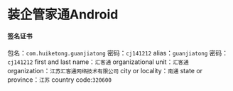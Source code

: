 # 装企管家通Android

#### 签名证书
包名：`com.huiketong.guanjiatong`
密码：`cj141212`
alias：`guanjiatong`
密码：`cj141212`
first and last name：`汇客通`
organizational unit：`汇客通`
organization：`江苏汇客通网络技术有限公司`
city or locality：`南通`
state or province：`江苏`
country code:`320600`